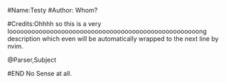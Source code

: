 #Name:Testy
#Author:           Whom?

#Credits:Ohhhh so this is a very looooooooooooooooooooooooooooooooooooooooooooooooooong description which even will be automatically wrapped to the next line by nvim.

@Parser,Subject

#END
No Sense at all.
